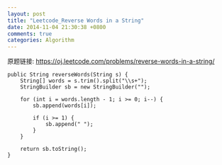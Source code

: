 ```yaml
---
layout: post
title: "Leetcode_Reverse Words in a String"
date: 2014-11-04 21:30:38 +0800
comments: true
categories: Algorithm
---
```


原题链接: https://oj.leetcode.com/problems/reverse-words-in-a-string/

<!-- more -->

    public String reverseWords(String s) {
		String[] words = s.trim().split("\\s+");
		StringBuilder sb = new StringBuilder("");
		
		for (int i = words.length - 1; i >= 0; i--) {
			sb.append(words[i]);
			
			if (i >= 1) {
				sb.append(" ");
			}
		}
		
		return sb.toString();
    }
